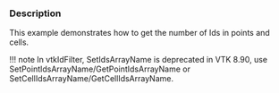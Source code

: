 ### Description

This example demonstrates how to get the number of Ids in points and cells.

!!! note
    In vtkIdFilter, SetIdsArrayName is deprecated in VTK 8.90, use SetPointIdsArrayName/GetPointIdsArrayName or SetCellIdsArrayName/GetCellIdsArrayName.

